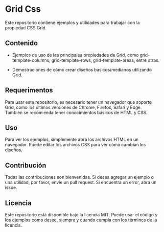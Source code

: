# Grid Css

Este repositorio contiene ejemplos y utilidades para trabajar con la propiedad CSS Grid.

## Contenido

* Ejemplos de uso de las principales propiedades de Grid, como grid-template-columns, grid-template-rows, grid-template-areas, entre otras.

* Demostraciones de cómo crear diseños basicos/medianos utilizando Grid.

## Requerimentos

Para usar este repositorio, es necesario tener un navegador que soporte Grid, como los últimos versiones de Chrome, Firefox, Safari y Edge. También se recomienda tener conocimientos básicos de HTML y CSS.

## Uso

Para ver los ejemplos, simplemente abra los archivos HTML en un navegador. Puede editar los archivos CSS para ver cómo cambian los diseños.

## Contribución

Todas las contribuciones son bienvenidas. Si desea agregar un ejemplo o una utilidad, por favor, envíe un pull request. Si encuentra un error, abra un issue.

## Licencia

Este repositorio está disponible bajo la licencia MIT. Puede usar el código y los ejemplos como desee, siempre y cuando cumpla con los términos de la licencia.
